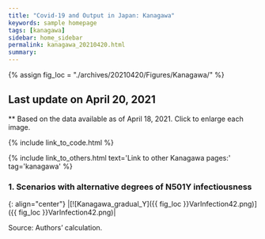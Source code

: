 ```yaml
---
title: "Covid-19 and Output in Japan: Kanagawa"
keywords: sample homepage
tags: [kanagawa]
sidebar: home_sidebar
permalink: kanagawa_20210420.html
summary:
---
```


{% assign fig_loc = "./archives/20210420/Figures/Kanagawa/" %}

## Last update on April 20, 2021
** Based on the data available as of April 18, 2021. Click to enlarge each image.

{% include link_to_code.html %}

{% include link_to_others.html text='Link to other Kanagawa pages:' tag='kanagawa' %}

### 1. Scenarios with alternative degrees of N501Y infectiousness

<!-- #### (i) Baseline scenario

{: align="center"}
|[![Kanagawa_gradual_Y]({{ fig_loc }}GradualRecovery1.png)]({{ fig_loc }}GradualRecovery1.png)|

Source: Authors’ calculation. -->

<!-- #### (ii) Alternative scenario

{: align="center"}
|[![Kanagawa_gradual_Y]({{ fig_loc }}GradualRecovery3.png)]({{ fig_loc }}GradualRecovery3.png)|

Source: Authors’ calculation.

#### (iii) Variant scenario (A)

{: align="center"}
|[![Kanagawa_gradual_Y]({{ fig_loc }}GradualRecovery41.png)]({{ fig_loc }}GradualRecovery41.png)|

Source: Authors’ calculation. -->

<!-- #### (ii) Variant scenario -->

{: align="center"}
|[![Kanagawa_gradual_Y]({{ fig_loc }}VarInfection42.png)]({{ fig_loc }}VarInfection42.png)|

Source: Authors’ calculation.
